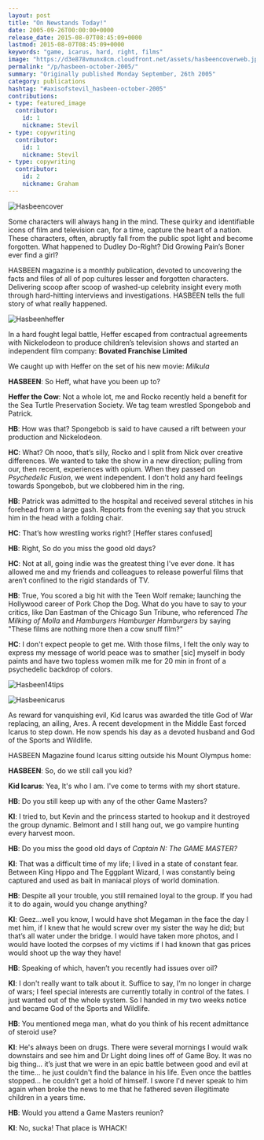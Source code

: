 ```yaml
---
layout: post
title: "On Newstands Today!"
date: 2005-09-26T00:00:00+0000
release_date: 2015-08-07T08:45:09+0000
lastmod: 2015-08-07T08:45:09+0000
keywords: "game, icarus, hard, right, films"
image: "https://d3e878vmunx8cm.cloudfront.net/assets/hasbeencoverweb.jpg"
permalink: "/p/hasbeen-october-2005/"
summary: "Originally published Monday September, 26th 2005"
category: publications
hashtag: "#axisofstevil_hasbeen-october-2005"
contributions:
- type: featured_image
  contributor:
    id: 1
    nickname: Stevil
- type: copywriting
  contributor:
    id: 1
    nickname: Stevil
- type: copywriting
  contributor:
    id: 2
    nickname: Graham
---
```


[id_1]: https://d3e878vmunx8cm.cloudfront.net/assets/hasbeencoverweb.jpg "Hasbeencover"[id_2]: https://d3e878vmunx8cm.cloudfront.net/assets/hasbeenheffer.jpg "Hasbeenheffer"[id_3]: https://d3e878vmunx8cm.cloudfront.net/assets/14tipsweb.jpg "Hasbeen14tips"[id_4]: https://d3e878vmunx8cm.cloudfront.net/assets/hasbeenicarus.jpg "Hasbeenicarus"
![Hasbeencover][id_1]

Some characters will always hang in the mind. These quirky and identifiable icons of film and television can, for a time, capture the heart of a nation. These characters, often, abruptly fall from the public spot light and become forgotten. What happened to Dudley Do-Right? Did Growing Pain’s Boner ever find a girl?

HASBEEN magazine is a monthly publication, devoted to uncovering the facts and files of all of pop cultures lesser and forgotten characters. Delivering scoop after scoop of washed-up celebrity insight every moth through hard-hitting interviews and investigations. HASBEEN tells the full story of what really happened.

![Hasbeenheffer][id_2]

In a hard fought legal battle, Heffer escaped from contractual agreements with Nickelodeon to produce children’s television shows and started an independent film company: **Bovated Franchise Limited**

We caught up with Heffer on the set of his new movie: *Milkula*

**HASBEEN**: So Heff, what have you been up to?

**Heffer the Cow**: Not a whole lot, me and Rocko recently held a benefit for the Sea Turtle Preservation Society. We tag team wrestled Spongebob and Patrick.

**HB**: How was that? Spongebob is said to have caused a rift between your production and Nickelodeon.

**HC**: What? Oh nooo, that’s silly, Rocko and I split from Nick over creative differences. We wanted to take the show in a new direction; pulling from our, then recent, experiences with opium. When they passed on *Psychedelic Fusion*, we went independent. I don't hold any hard feelings towards Spongebob, but we clobbered him in the ring.

**HB**: Patrick was admitted to the hospital and received several stitches in his forehead from a large gash. Reports from the evening say that you struck him in the head with a folding chair.

**HC**: That’s how wrestling works right? [Heffer stares confused]

**HB**: Right, So do you miss the good old days?

**HC**: Not at all, going indie was the greatest thing I've ever done. It has allowed me and my friends and colleagues to release powerful films that aren’t confined to the rigid standards of TV.

**HB**: True, You scored a big hit with the Teen Wolf remake; launching the Hollywood career of Pork Chop the Dog. What do you have to say to your critics, like Dan Eastman of the Chicago Sun Tribune, who referenced *The Milking of Molla* and *Hamburgers Hamburger Hamburgers* by saying "These films are nothing more then a cow snuff film?"

**HC**: I don't expect people to get me. With those films, I felt the only way to express my message of world peace was to smather [sic] myself in body paints and have two topless women milk me for 20 min in front of a psychedelic backdrop of colors.

![Hasbeen14tips][id_3]

![Hasbeenicarus][id_4]

As reward for vanquishing evil, Kid Icarus was awarded the title God of War replacing, an ailing, Ares. A recent development in the Middle East forced Icarus to step down. He now spends his day as a devoted husband and God of the Sports and Wildlife.

HASBEEN Magazine found Icarus sitting outside his Mount Olympus home:

**HASBEEN**: So, do we still call you kid?

**Kid Icarus**: Yea, It's who I am. I've come to terms with my short stature.

**HB**: Do you still keep up with any of the other Game Masters?

**KI**: I tried to, but Kevin and the princess started to hookup and it destroyed the group dynamic. Belmont and I still hang out, we go vampire hunting every harvest moon.

**HB**: Do you miss the good old days of *Captain N: The GAME MASTER?*

**KI**: That was a difficult time of my life; I lived in a state of constant fear. Between King Hippo and The Eggplant Wizard, I was constantly being captured and used as bait in maniacal ploys of world domination.

**HB**: Despite all your trouble, you still remained loyal to the group. If you had it to do again, would you change anything?

**KI**: Geez...well you know, I would have shot Megaman in the face the day I met him, if I knew that he would screw over my sister the way he did; but that’s all water under the bridge. I would have taken more photos, and I would have looted the corpses of my victims if I had known that gas prices would shoot up the way they have!

**HB**: Speaking of which, haven’t you recently had issues over oil?

**KI**: I don't really want to talk about it. Suffice to say, I’m no longer in charge of wars; I feel special interests are currently totally in control of the fates. I just wanted out of the whole system. So I handed in my two weeks notice and became God of the Sports and Wildlife.

**HB**: You mentioned mega man, what do you think of his recent admittance of steroid use?

**KI**: He's always been on drugs. There were several mornings I would walk downstairs and see him and Dr Light doing lines off of Game Boy. It was no big thing… it’s just that we were in an epic battle between good and evil at the time... he just couldn't find the balance in his life. Even once the battles stopped... he couldn’t get a hold of himself. I swore I'd never speak to him again when broke the news to me that he fathered seven illegitimate children in a years time.

**HB**: Would you attend a Game Masters reunion?

**KI**: No, sucka! That place is WHACK!

